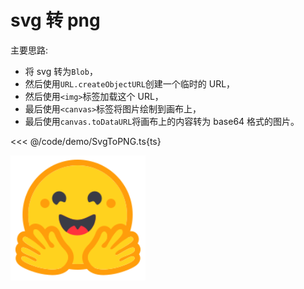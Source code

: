 # svg 转 png

主要思路:

- 将 svg 转为`Blob`，
- 然后使用`URL.createObjectURL`创建一个临时的 URL，
- 然后使用`<img>`标签加载这个 URL，
- 最后使用`<canvas>`标签将图片绘制到画布上，
- 最后使用`canvas.toDataURL`将画布上的内容转为 base64 格式的图片。

<<< @/code/demo/SvgToPNG.ts{ts}
<!-- 添加一张图片 -->
<img src="/huggingface_logo-noborder.svg" alt="svg 转 png" height="200px" />
